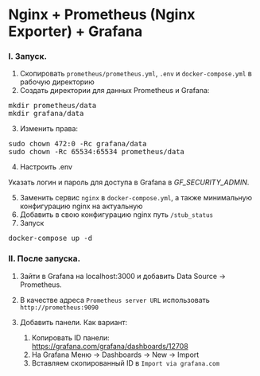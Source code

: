 # Nginx + Prometheus (Nginx Exporter) + Grafana

### I. Запуск.
1. Скопировать `prometheus/prometheus.yml`, `.env` и `docker-compose.yml` в рабочую директорию
2. Создать директории для данных Prometheus и Grafana:
<pre>mkdir prometheus/data
mkdir grafana/data</pre>
3. Изменить права:
<pre>
sudo chown 472:0 -Rc grafana/data
sudo chown -Rc 65534:65534 prometheus/data
</pre>
4. Настроить .env
   
Указать логин и пароль для доступа в Grafana в <i>GF_SECURITY_ADMIN</i>. 

5. Заменить сервис `nginx` в `docker-compose.yml`, а также минимальную конфигурацию nginx на актуальную
6. Добавить в свою конфигурацию nginx путь `/stub_status`
7. Запуск
<pre>
docker-compose up -d
</pre>

### II. После запуска.
1. Зайти в Grafana на localhost:3000 и добавить Data Source -> Prometheus. 
2. В качестве адреса `Prometheus server URL` использовать `http://prometheus:9090` 
3. Добавить панели. Как вариант:
    
   1) Копировать ID панели: https://grafana.com/grafana/dashboards/12708
   2) На Grafana Меню -> Dashboards -> New -> Import
   3) Вставляем скопированный ID в `Import via grafana.com` 

